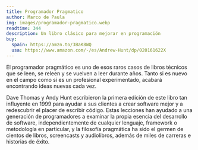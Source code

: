 ```yaml
---
title: Programador Pragmatico
author: Marco de Paula
img: images/programador-pragmatico.webp
readtime: 344
description: Un libro clásico para mejorar en programación
buy:
  spain: https://amzn.to/3BaK8WQ
  usa: https://www.amazon.com/-/es/Andrew-Hunt/dp/020161622X
---
```


El programador pragmático es uno de esos raros casos de libros técnicos que se leen, se releen y se vuelven a leer durante años. Tanto si es nuevo en el campo como si es un profesional experimentado, acabará encontrando ideas nuevas cada vez.

Dave Thomas y Andy Hunt escribieron la primera edición de este libro tan influyente en 1999 para ayudar a sus clientes a crear software mejor y a redescubrir el placer de escribir código. Estas lecciones han ayudado a una generación de programadores a examinar la propia esencia del desarrollo de software, independientemente de cualquier lenguaje, framework o metodología en particular, y la filosofía pragmática ha sido el germen de cientos de libros, screencasts y audiolibros, además de miles de carreras e historias de éxito.
